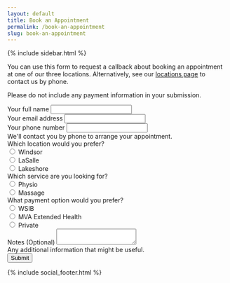 ```yaml
---
layout: default
title: Book an Appointment
permalink: /book-an-appointment
slug: book-an-appointment
---
```


<main class="container">
  {% include sidebar.html %}
  <section>
    <p>You can use this form to request a callback about booking an appointment at one of our three locations. Alternatively, see our <a href="/locations">locations page</a> to contact us by phone.</p>
    <p>Please do not include any payment information in your submission.</p>
    <!-- <p>If you wish to download our Intake and Modified Par Q forms to fill out before you come in to see us, please use the links below.</p>
    <ul>
      <li><a href="/docs/Patient-Intake-Form-and-Consent-to-Release.pdf" target="_blank" rel="noreferrer noopener">Patient Intake &amp; Consent to Release (PDF)</a></li>
      <li><a href="/docs/Modified-Par-Q-and-P4.pdf" target="_blank" rel="noreferrer noopener">Modified Par-Q and P4 (PDF)</a></li>
    </ul> -->
    <div class="appt-form">
      <form id="my-form" action="https://formspree.io/f/mvoykbng" method="POST">
        <div class="field text-field" id="name-field">
          <div class="field-inner">
            <label class="primary-label">Your full name</label>
            <input type="text" name="name" />
            <div class="field-error"></div>
          </div>
        </div>
        <div class="field text-field" id="email-field">
          <div class="field-inner">
            <label class="primary-label">Your email address</label>
            <input type="text" name="email" />
            <div class="field-error"></div>
          </div>
        </div>
        <div class="field text-field" id="phone-field">
          <div class="field-inner">
            <label class="primary-label">Your phone number</label>
            <input type="text" name="phone" />
            <div class="field-error"></div>
          </div>
          <div class="help-copy">
            We'll contact you by phone to arrange your appointment.
          </div>
        </div>
        <div class="field radio-field" id="location-field">
          <div class="field-inner">
            <label class="primary-label">Which location would you prefer?</label>
            <div>
              <input type="radio" id="windsor" name="location" value="windsor">
              <label for="windsor">Windsor</label>
            </div>
            <div>
              <input type="radio" id="lasalle" name="location" value="lasalle">
              <label for="lasalle">LaSalle</label>
            </div>
            <div>
              <input type="radio" id="lakeshore" name="location" value="lakeshore">
              <label for="lakeshore">Lakeshore</label>
            </div>
            <div class="field-error"></div>
          </div>
        </div>
        <div class="field radio-field" id="service-field">
          <div class="field-inner">
            <label class="primary-label">Which service are you looking for?</label>
            <div>
              <input type="radio" id="physio" name="service" value="physio">
              <label for="physio">Physio</label>
            </div>
            <div>
              <input type="radio" id="massage" name="service" value="massage">
              <label for="massage">Massage</label>
            </div>
            <div class="field-error"></div>
          </div>
        </div>
        <div class="field radio-field" id="payment-field">
          <div class="field-inner">
            <label class="primary-label">What payment option would you prefer?</label>
            <div>
              <input type="radio" id="wsib" name="payment" value="wsib">
              <label for="wsib">WSIB</label>
            </div>
            <div>
              <input type="radio" id="mva" name="payment" value="mva">
              <label for="mva">MVA Extended Health</label>
            </div>
            <div>
              <input type="radio" id="private" name="payment" value="private">
              <label for="private">Private</label>
            </div>
            <div class="field-error"></div>
          </div>
        </div>
        <div class="field notes-field" id="notes-field">
          <div class="field-inner">
            <label class="primary-label">Notes <span>(Optional)</span></label>
            <textarea name="notes"></textarea>
            <div class="field-error"></div>
          </div>
          <div class="help-copy">
            Any additional information that might be useful.
          </div>
        </div>
        <button id="my-form-button">Submit</button>
      </form>
    </div>
    <p id="my-form-status"></p>
  </section>

  {% include social_footer.html %}
</main>
